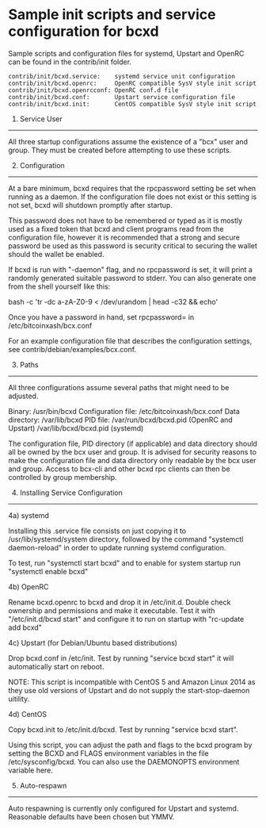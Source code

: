 Sample init scripts and service configuration for bcxd
==========================================================

Sample scripts and configuration files for systemd, Upstart and OpenRC
can be found in the contrib/init folder.

    contrib/init/bcxd.service:    systemd service unit configuration
    contrib/init/bcxd.openrc:     OpenRC compatible SysV style init script
    contrib/init/bcxd.openrcconf: OpenRC conf.d file
    contrib/init/bcxd.conf:       Upstart service configuration file
    contrib/init/bcxd.init:       CentOS compatible SysV style init script

1. Service User
---------------------------------

All three startup configurations assume the existence of a "bcx" user
and group.  They must be created before attempting to use these scripts.

2. Configuration
---------------------------------

At a bare minimum, bcxd requires that the rpcpassword setting be set
when running as a daemon.  If the configuration file does not exist or this
setting is not set, bcxd will shutdown promptly after startup.

This password does not have to be remembered or typed as it is mostly used
as a fixed token that bcxd and client programs read from the configuration
file, however it is recommended that a strong and secure password be used
as this password is security critical to securing the wallet should the
wallet be enabled.

If bcxd is run with "-daemon" flag, and no rpcpassword is set, it will
print a randomly generated suitable password to stderr.  You can also
generate one from the shell yourself like this:

bash -c 'tr -dc a-zA-Z0-9 < /dev/urandom | head -c32 && echo'

Once you have a password in hand, set rpcpassword= in /etc/bitcoinxash/bcx.conf

For an example configuration file that describes the configuration settings,
see contrib/debian/examples/bcx.conf.

3. Paths
---------------------------------

All three configurations assume several paths that might need to be adjusted.

Binary:              /usr/bin/bcxd
Configuration file:  /etc/bitcoinxash/bcx.conf
Data directory:      /var/lib/bcxd
PID file:            /var/run/bcxd/bcxd.pid (OpenRC and Upstart)
                     /var/lib/bcxd/bcxd.pid (systemd)

The configuration file, PID directory (if applicable) and data directory
should all be owned by the bcx user and group.  It is advised for security
reasons to make the configuration file and data directory only readable by the
bcx user and group.  Access to bcx-cli and other bcxd rpc clients
can then be controlled by group membership.

4. Installing Service Configuration
-----------------------------------

4a) systemd

Installing this .service file consists on just copying it to
/usr/lib/systemd/system directory, followed by the command
"systemctl daemon-reload" in order to update running systemd configuration.

To test, run "systemctl start bcxd" and to enable for system startup run
"systemctl enable bcxd"

4b) OpenRC

Rename bcxd.openrc to bcxd and drop it in /etc/init.d.  Double
check ownership and permissions and make it executable.  Test it with
"/etc/init.d/bcxd start" and configure it to run on startup with
"rc-update add bcxd"

4c) Upstart (for Debian/Ubuntu based distributions)

Drop bcxd.conf in /etc/init.  Test by running "service bcxd start"
it will automatically start on reboot.

NOTE: This script is incompatible with CentOS 5 and Amazon Linux 2014 as they
use old versions of Upstart and do not supply the start-stop-daemon uitility.

4d) CentOS

Copy bcxd.init to /etc/init.d/bcxd. Test by running "service bcxd start".

Using this script, you can adjust the path and flags to the bcxd program by
setting the BCXD and FLAGS environment variables in the file
/etc/sysconfig/bcxd. You can also use the DAEMONOPTS environment variable here.

5. Auto-respawn
-----------------------------------

Auto respawning is currently only configured for Upstart and systemd.
Reasonable defaults have been chosen but YMMV.
